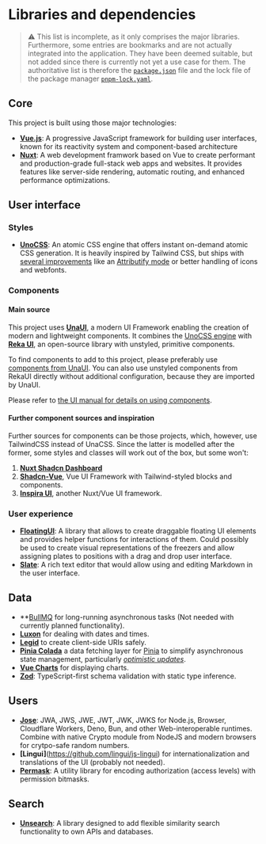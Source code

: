 # Libraries and dependencies

> :warning: This list is incomplete, as it only comprises the major libraries. Furthermore, some entries are bookmarks and are not actually integrated into the application. They have been deemed suitable, but not added since there is currently not yet a use case for them. The authoritative list is therefore the [`package.json`](../package.json) file and the lock file of the package manager [`pnpm-lock.yaml`](../pnpm-lock.yaml).

## Core

This project is built using those major technologies:

- **[Vue.js](https://vuejs.org/)**: A progressive JavaScript framework for building user interfaces, known for its reactivity system and component-based architecture
- **[Nuxt](https://nuxt.com/)**: A web development framwork based on Vue to create performant and production-grade full-stack web apps and websites. It provides features like server-side rendering, automatic routing, and enhanced performance optimizations.

## User interface

### Styles

- **[UnoCSS](https://unocss.dev/)**: An atomic CSS engine that offers instant on-demand atomic CSS generation. It is heavily inspired by Tailwind CSS, but ships with [several improvements](https://unocss.dev/guide/why#tailwind-css) like an [Attributify mode](https://unocss.dev/presets/attributify#attributify-mode) or better handling of icons and webfonts.

### Components

#### Main source

This project uses **[UnaUI](https://www.unaui.com)**, a modern UI Framework  enabling the creation of modern and lightweight components. It combines the [UnoCSS engine](https://unocss.dev) with **[Reka UI](https://reka-ui.com)**, an open-source library with unstyled, primitive components.

To find components to add to this project, please preferably use [components from UnaUI](https://unaui.com/components). You can also use unstyled components from RekaUI directly without additional configuration, because they are imported by UnaUI.

Please refer to [the UI manual for details on using components](./ui.md#components).

#### Further component sources and inspiration

Further sources for components can be those projects, which, however, use TailwindCSS instead of UnaCSS. Since the latter is modelled after the former, some styles and classes will work out of the box, but some won't:

1. **[Nuxt Shadcn Dashboard](https://github.com/dianprata/nuxt-shadcn-dashboard)**
2. **[Shadcn-Vue](https://www.shadcn-vue.com/)**, Vue UI Framework with Tailwind-styled blocks and components.
3. **[Inspira UI](https://github.com/unovue/inspira-ui)**, another Nuxt/Vue UI framework.

### User experience

- **[FloatingUI](https://floating-ui.com/docs/vue)**: A library that allows to create draggable floating UI elements and provides helper functions for interactions of them. Could possibly be used to create visual representations of the freezers and allow assigning plates to positions with a drag and drop user interface.
- **[Slate](https://github.com/ianstormtaylor/slate)**: A rich text editor that would allow using and editing Markdown in the user interface.

## Data

- **[BullMQ](https://bullmq.io) for long-running asynchronous tasks (Not needed with currently planned functionality).
- **[Luxon](https://moment.github.io/luxon/)** for dealing with dates and times.
- **[Legid](https://github.com/shuding/legid)** to create client-side URIs safely.
- **[Pinia Colada](https://github.com/posva/pinia-colada)** a data fetching layer for [Pinia](https://github.com/vuejs/pinia) to simplify asynchronous state management, particularly [_optimistic updates_](./data.md#optimistic-updates).
- **[Vue Charts](https://github.com/dennisadriaans/vue-chrts)** for displaying charts.
- **[Zod](https://github.com/colinhacks/zod)**: TypeScript-first schema validation with static type inference.

## Users

- **[Jose](https://github.com/panva/jose)**: JWA, JWS, JWE, JWT, JWK, JWKS for Node.js, Browser, Cloudflare Workers, Deno, Bun, and other Web-interoperable runtimes. Combine with native Crypto module from NodeJS and modern browsers for crytpo-safe random numbers.
- **[Lingui]**(https://github.com/lingui/js-lingui) for internationalization and translations of the UI (probably not needed).
- **[Permask](https://github.com/dschewchenko/permask)**: A utility library for encoding authorization (access levels) with permission bitmasks.

## Search

- **[Unsearch](https://github.com/productdevbook/unsearch)**: A library designed to add flexible similarity search functionality to own APIs and databases.
